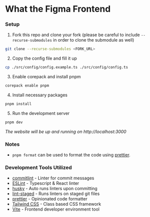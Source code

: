 # What the Figma Frontend

### Setup

1. Fork this repo and clone your fork (please be careful to include `--recurse-submodules` in order to clone the submodule as well)

```bash
git clone --recurse-submodules <FORK_URL>
```

2. Copy the config file and fill it up

```bash
cp ./src/config/config.example.ts ./src/config/config.ts
```

3. Enable corepack and install pnpm

```bash
corepack enable pnpm
```

4. Install necessary packages

```bash
pnpm install
```

5. Run the development server

```bash
pnpm dev
```

_The website will be up and running on http://localhost:3000_

### Notes

-   `pnpm format` can be used to format the code using [prettier](https://prettier.io/docs/en/).

### Development Tools Utilized

-   [commitlint](https://commitlint.js.org) - Linter for commit messages
-   [ESLint](https://eslint.org/docs/v8.x/) - Typescript & React linter
-   [husky](https://typicode.github.io/husky/) - Auto runs linters upon committing
-   [lint-staged](https://github.com/lint-staged/lint-staged) - Runs linters on staged git files
-   [prettier](https://prettier.io/docs/en/) - Opinionated code formatter
-   [Tailwind CSS](https://tailwindcss.com/docs/installation) - Class based CSS framework
-   [Vite](https://vitejs.dev/) - Frontend developer environment tool

